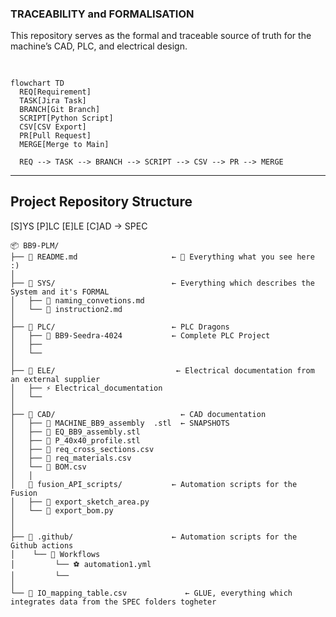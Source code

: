 ### TRACEABILITY and FORMALISATION
This repository serves as the formal and traceable source of truth for the machine’s CAD, PLC, and electrical design.

##  

```mermaid

flowchart TD
  REQ[Requirement]
  TASK[Jira Task]
  BRANCH[Git Branch]
  SCRIPT[Python Script]
  CSV[CSV Export]
  PR[Pull Request]
  MERGE[Merge to Main]

  REQ --> TASK --> BRANCH --> SCRIPT --> CSV --> PR --> MERGE
```

---

## Project Repository Structure 
[S]YS [P]LC [E]LE [C]AD -> SPEC
```
📦 BB9-PLM/	
├── 📘 README.md                     ← 🧭 Everything what you see here :)
│
├── 📁 SYS/                          ← Everything which describes the System and it's FORMAL
│   ├── 📘 naming_convetions.md
│   └── 📘 instruction2.md
│
├── 📁 PLC/                          ← PLC Dragons
│   ├── 🐲 BB9-Seedra-4024           ← Complete PLC Project
│   ├──  
│   └── 
│
├── 📁 ELE/                           ← Electrical documentation from an external supplier
│   ├── ⚡ Electrical_documentation
│   └── 
│
├── 📁 CAD/                    	      ← CAD documentation
│   ├── 🧊 MACHINE_BB9_assembly	.stl  ← SNAPSHOTS 
│   ├── 🧊 EQ_BB9_assembly.stl
│   ├──	🧊 P_40x40_profile.stl
│   ├── 📗 req_cross_sections.csv
│   ├──	📗 req_materials.csv
│   └── 📗 BOM.csv
│   │
│   📁 fusion_API_scripts/           ← Automation scripts for the Fusion 
│   ├── 🐍 export_sketch_area.py
│   └── 🐍 export_bom.py 
│
│
├── 📁 .github/                      ← Automation scripts for the Github actions
│    └── 📁 Workflows
│         └── ⚽ automation1.yml
│         └── 
│
└── 📘 IO_mapping_table.csv	           ← GLUE, everything which integrates data from the SPEC folders togheter


